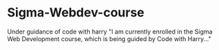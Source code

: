# Sigma-Webdev-course
Under guidance of code with harry
"I am currently enrolled in the Sigma Web Development course, which is being guided by Code with Harry..."
